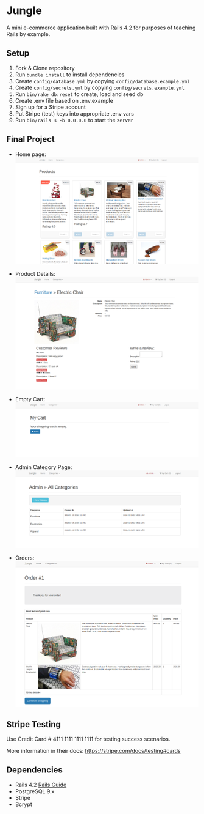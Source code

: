 # Jungle

A mini e-commerce application built with Rails 4.2 for purposes of teaching Rails by example.


## Setup

1. Fork & Clone repository 
2. Run `bundle install` to install dependencies
3. Create `config/database.yml` by copying `config/database.example.yml`
4. Create `config/secrets.yml` by copying `config/secrets.example.yml`
5. Run `bin/rake db:reset` to create, load and seed db
6. Create .env file based on .env.example
7. Sign up for a Stripe account
8. Put Stripe (test) keys into appropriate .env vars
9. Run `bin/rails s -b 0.0.0.0` to start the server

## Final Project
- Home page:
![Screenshot of Homepage](https://github.com/margaritawang/jungle-rails/blob/master/public/docs/Screenshot%20from%202018-01-20%2014-21-57.png)

- Product Details:
![Screenshot of Product Page with Reviews](https://github.com/margaritawang/jungle-rails/blob/master/public/docs/Screenshot%20from%202018-01-20%2014-23-09.png)

- Empty Cart:
![Screenshot of Empty Cart](https://github.com/margaritawang/jungle-rails/blob/master/public/docs/Screenshot%20from%202018-01-20%2014-24-06.png)

- Admin Category Page:
![Screenshot of Admin Category Page](https://github.com/margaritawang/jungle-rails/blob/master/public/docs/Screenshot%20from%202018-01-20%2014-25-08.png)

- Orders:
![Screenshot of Orders](https://github.com/margaritawang/jungle-rails/blob/master/public/docs/Screenshot%20from%202018-01-20%2014-37-29.png)

## Stripe Testing

Use Credit Card # 4111 1111 1111 1111 for testing success scenarios.

More information in their docs: <https://stripe.com/docs/testing#cards>

## Dependencies

* Rails 4.2 [Rails Guide](http://guides.rubyonrails.org/v4.2/)
* PostgreSQL 9.x
* Stripe
* Bcrypt
